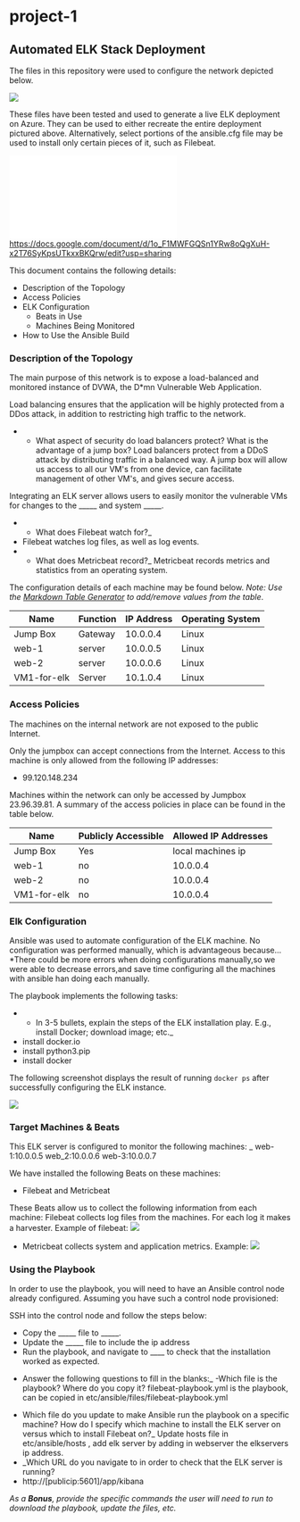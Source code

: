 # project-1
## Automated ELK Stack Deployment

The files in this repository were used to configure the network depicted below.

![](Diagram_1.drawio.png)


These files have been tested and used to generate a live ELK deployment on Azure. They can be used to either recreate the entire deployment pictured above. Alternatively, select portions of the ansible.cfg file may be used to install only certain pieces of it, such as Filebeat.

  ![](project-1/ansible_files/ansible.cfg.pdf)
  https://docs.google.com/document/d/1o_F1MWFGQSn1YRw8oQgXuH-x2T76SyKpsUTkxxBKQrw/edit?usp=sharing

This document contains the following details:
- Description of the Topology
- Access Policies
- ELK Configuration
  - Beats in Use
  - Machines Being Monitored
- How to Use the Ansible Build


### Description of the Topology

The main purpose of this network is to expose a load-balanced and monitored instance of DVWA, the D*mn Vulnerable Web Application.

Load balancing ensures that the application will be highly protected from a DDos attack, in addition to restricting high traffic to the network.
- * What aspect of security do load balancers protect? What is the advantage of a jump box? Load balancers protect from a DDoS attack by distributing traffic in a balanced way. A jump box will allow us access to all our VM's from one device, can facilitate management of other VM's, and gives secure access.

Integrating an ELK server allows users to easily monitor the vulnerable VMs for changes to the _____ and system _____.
- * What does Filebeat watch for?_
- Filebeat watches log files, as well as log events. 
- * What does Metricbeat record?_ Metricbeat records metrics and statistics from an operating system. 

The configuration details of each machine may be found below.
_Note: Use the [Markdown Table Generator](http://www.tablesgenerator.com/markdown_tables) to add/remove values from the table_.

| Name      | Function   | IP Address | Operating System |
|-----------|------------|------------|------------------|
| Jump Box  | Gateway    | 10.0.0.4   | Linux            |
| web-1     |     server | 10.0.0.5   | Linux            |
| web-2     |   server   | 10.0.0.6   | Linux            |
|VM1-for-elk| Server     | 10.1.0.4   | Linux            |

### Access Policies

The machines on the internal network are not exposed to the public Internet. 

Only the jumpbox can accept connections from the Internet. Access to this machine is only allowed from the following IP addresses:
- 99.120.148.234

Machines within the network can only be accessed by Jumpbox 23.96.39.81.
A summary of the access policies in place can be found in the table below.

| Name         | Publicly Accessible | Allowed IP Addresses |
|--------------|---------------------|----------------------|
| Jump Box     | Yes                 | local machines ip    |
|  web-1       |   no                |  10.0.0.4            |
|  web-2       |   no                |       10.0.0.4       |
|  VM1-for-elk |   no                |   10.0.0.4           |
### Elk Configuration

Ansible was used to automate configuration of the ELK machine. No configuration was performed manually, which is advantageous because...
*There could be more errors when doing configurations manually,so we were able to decrease errors,and save time configuring all the machines with ansible han doing each manually.

The playbook implements the following tasks:
- * In 3-5 bullets, explain the steps of the ELK installation play. E.g., install Docker; download image; etc._
- install docker.io
- install python3.pip
- install docker

The following screenshot displays the result of running `docker ps` after successfully configuring the ELK instance.


![](Images/project1-day1-docksnap.PNG)

### Target Machines & Beats
This ELK server is configured to monitor the following machines:
_ web-1:10.0.0.5 web_2:10.0.0.6 web-3:10.0.0.7

We have installed the following Beats on these machines:
- Filebeat and Metricbeat


These Beats allow us to collect the following information from each machine:
 Filebeat collects log files from the machines. For each log it makes a harvester.
 Example of filebeat:
 ![](examplefilebeat.PNG)
- Metricbeat collects system and application metrics. Example:
![](Examplemetricbeat.PNG)

### Using the Playbook
In order to use the playbook, you will need to have an Ansible control node already configured. Assuming you have such a control node provisioned: 

SSH into the control node and follow the steps below:
- Copy the _____ file to _____.
- Update the _____ file to include the ip address 
- Run the playbook, and navigate to ____ to check that the installation worked as expected.

* Answer the following questions to fill in the blanks:_
-Which file is the playbook? Where do you copy it? filebeat-playbook.yml is the playbook, can be copied in etc/ansible/files/filebeat-playbook.yml
- Which file do you update to make Ansible run the playbook on a specific machine? How do I specify which machine to install the ELK server on versus which to install Filebeat on?_ Update hosts file in etc/ansible/hosts , add elk server by adding in webserver the elkservers ip address.
- _Which URL do you navigate to in order to check that the ELK server is running?
- http://[publicip:5601]/app/kibana

_As a **Bonus**, provide the specific commands the user will need to run to download the playbook, update the files, etc._
